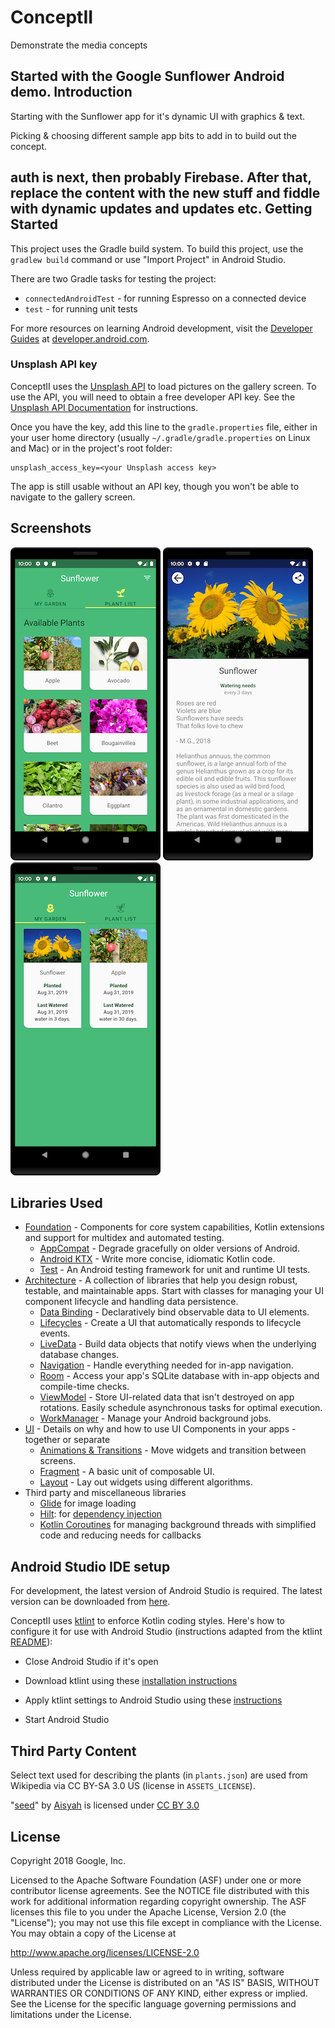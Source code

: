 ConceptII
=========
Demonstrate the media concepts

Started with the Google Sunflower Android demo.
Introduction
------------
Starting with the Sunflower app for it's dynamic UI with graphics & text.

Picking & choosing different sample app bits to add in to build out the concept.

auth is next, then probably Firebase. After that, replace the content with the new stuff and fiddle with dynamic updates and updates etc.
Getting Started
---------------
This project uses the Gradle build system. To build this project, use the
`gradlew build` command or use "Import Project" in Android Studio.

There are two Gradle tasks for testing the project:
* `connectedAndroidTest` - for running Espresso on a connected device
* `test` - for running unit tests

For more resources on learning Android development, visit the
[Developer Guides](https://developer.android.com/guide/) at
[developer.android.com](https://developer.android.com).

### Unsplash API key
ConceptII uses the [Unsplash API](https://unsplash.com/developers) to load pictures on the gallery
screen. To use the API, you will need to obtain a free developer API key. See the
[Unsplash API Documentation](https://unsplash.com/documentation) for instructions.

Once you have the key, add this line to the `gradle.properties` file, either in your user home
directory (usually `~/.gradle/gradle.properties` on Linux and Mac) or in the project's root folder:

```
unsplash_access_key=<your Unsplash access key>
```

The app is still usable without an API key, though you won't be able to navigate to the gallery screen.

Screenshots
-----------

![List of plants](screenshots/phone_plant_list.png "A list of plants")
![Plant details](screenshots/phone_plant_detail.png "Details for a specific plant")
![My Garden](screenshots/phone_my_garden.png "Plants that have been added to your garden")

Libraries Used
--------------
* [Foundation][0] - Components for core system capabilities, Kotlin extensions and support for
  multidex and automated testing.
  * [AppCompat][1] - Degrade gracefully on older versions of Android.
  * [Android KTX][2] - Write more concise, idiomatic Kotlin code.
  * [Test][4] - An Android testing framework for unit and runtime UI tests.
* [Architecture][10] - A collection of libraries that help you design robust, testable, and
  maintainable apps. Start with classes for managing your UI component lifecycle and handling data
  persistence.
  * [Data Binding][11] - Declaratively bind observable data to UI elements.
  * [Lifecycles][12] - Create a UI that automatically responds to lifecycle events.
  * [LiveData][13] - Build data objects that notify views when the underlying database changes.
  * [Navigation][14] - Handle everything needed for in-app navigation.
  * [Room][16] - Access your app's SQLite database with in-app objects and compile-time checks.
  * [ViewModel][17] - Store UI-related data that isn't destroyed on app rotations. Easily schedule
     asynchronous tasks for optimal execution.
  * [WorkManager][18] - Manage your Android background jobs.
* [UI][30] - Details on why and how to use UI Components in your apps - together or separate
  * [Animations & Transitions][31] - Move widgets and transition between screens.
  * [Fragment][34] - A basic unit of composable UI.
  * [Layout][35] - Lay out widgets using different algorithms.
* Third party and miscellaneous libraries
  * [Glide][90] for image loading
  * [Hilt][92]: for [dependency injection][93]
  * [Kotlin Coroutines][91] for managing background threads with simplified code and reducing needs for callbacks

[0]: https://developer.android.com/jetpack/components
[1]: https://developer.android.com/topic/libraries/support-library/packages#v7-appcompat
[2]: https://developer.android.com/kotlin/ktx
[4]: https://developer.android.com/training/testing/
[10]: https://developer.android.com/jetpack/arch/
[11]: https://developer.android.com/topic/libraries/data-binding/
[12]: https://developer.android.com/topic/libraries/architecture/lifecycle
[13]: https://developer.android.com/topic/libraries/architecture/livedata
[14]: https://developer.android.com/topic/libraries/architecture/navigation/
[16]: https://developer.android.com/topic/libraries/architecture/room
[17]: https://developer.android.com/topic/libraries/architecture/viewmodel
[18]: https://developer.android.com/topic/libraries/architecture/workmanager
[30]: https://developer.android.com/guide/topics/ui
[31]: https://developer.android.com/training/animation/
[34]: https://developer.android.com/guide/components/fragments
[35]: https://developer.android.com/guide/topics/ui/declaring-layout
[90]: https://bumptech.github.io/glide/
[91]: https://kotlinlang.org/docs/reference/coroutines-overview.html
[92]: https://developer.android.com/training/dependency-injection/hilt-android
[93]: https://developer.android.com/training/dependency-injection

Android Studio IDE setup
------------------------
For development, the latest version of Android Studio is required. The latest version can be
downloaded from [here](https://developer.android.com/studio/).

ConceptII uses [ktlint](https://ktlint.github.io/) to enforce Kotlin coding styles.
Here's how to configure it for use with Android Studio (instructions adapted
from the ktlint [README](https://github.com/shyiko/ktlint/blob/master/README.md)):

- Close Android Studio if it's open

- Download ktlint using these [installation instructions](https://github.com/pinterest/ktlint/blob/master/README.md#installation)

- Apply ktlint settings to Android Studio using these [instructions](https://github.com/pinterest/ktlint/blob/master/README.md#-with-intellij-idea)

- Start Android Studio

Third Party Content
-------------------
Select text used for describing the plants (in `plants.json`) are used from Wikipedia via CC BY-SA 3.0 US (license in `ASSETS_LICENSE`).

"[seed](https://thenounproject.com/search/?q=seed&i=1585971)" by [Aisyah](https://thenounproject.com/aisyahalmasyira/) is licensed under [CC BY 3.0](https://creativecommons.org/licenses/by/3.0/us/legalcode)

License
-------

Copyright 2018 Google, Inc.

Licensed to the Apache Software Foundation (ASF) under one or more contributor
license agreements.  See the NOTICE file distributed with this work for
additional information regarding copyright ownership.  The ASF licenses this
file to you under the Apache License, Version 2.0 (the "License"); you may not
use this file except in compliance with the License.  You may obtain a copy of
the License at

  http://www.apache.org/licenses/LICENSE-2.0

Unless required by applicable law or agreed to in writing, software
distributed under the License is distributed on an "AS IS" BASIS, WITHOUT
WARRANTIES OR CONDITIONS OF ANY KIND, either express or implied.  See the
License for the specific language governing permissions and limitations under
the License.
